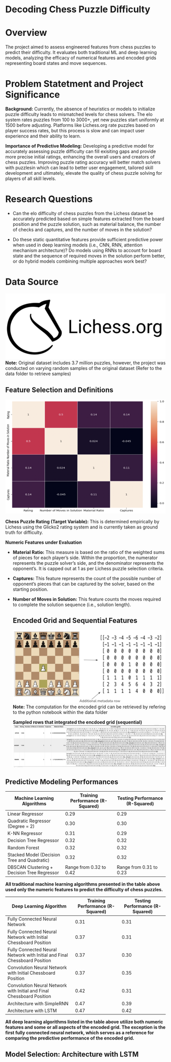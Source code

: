 # Decoding Chess Puzzle Difficulty

# Overview

The project aimed to assess engineered features from chess puzzles to predict their difficulty. It evaluates both traditional ML and deep learning models, analyzing the efficacy of numerical features and encoded grids representing board states and move sequences.

# Problem Statetment and Project Significance

**Background:** Currently, the absence of heuristics or models to initialize puzzle difficulty leads to mismatched levels for chess solvers. The elo system rates puzzles from 100 to 3000+, yet new puzzles start uniformly at 1500 before adjusting. Platforms like Lichess.org rate puzzles based on player success rates, but this process is slow and can impact user experience and their ability to learn.

**Importance of Predictive Modeling:** Developing a predictive model for accurately assessing puzzle difficulty can fill exisiting gaps and provide more precise initial ratings, enhancing the overall users and creators of chess puzzles. Improving puzzle rating accuracy will better match solvers with puzzlesin which can lead to better user engagement, tailored skill development and ultimately, elevate the quality of chess puzzle solving for players of all skill levels.

# Research Questions
* Can the elo difficulty of chess puzzles from the Lichess dataset be accurately predicted based on simple features extracted from the board position and the puzzle solution, such as material balance, the number of checks and captures, and the number of moves in the solution?
  
* Do these static quantitative features provide sufficient predictive power when used in deep learning models (i.e., CNN, RNN, attention mechanism architecture)? Do models using RNNs to account for board state and the sequence of required moves in the solution perform better, or do hybrid models combining multiple approaches work best?

# Data Source
![Lichess.org](./Images/Landscape-Lichess-logo.jpeg)
 **Note:** Original dataset includes 3.7 million puzzles, however, the project was conducted on varying random samples of the original dataset (Refer to the data folder to retrieve samples)

 ## Feature Selection and Definitions
![Numeric Features Heatmap](./Images/Features-Heatmap.png)


**Chess Puzzle Rating (Target Variable):**
This is determined empirically by Lichess using the Glicko2 rating system and is currently taken as ground truth for difficulty. 

**Numeric Features under Evaluation**
- **Material Ratio:** This measure is based on the ratio of the weighted sums of pieces for each player’s side. Within the proportion, the numerator represents the puzzle solver’s side, and the denominator represents the opponent’s. It is capped out at 1 as per Lichess puzzle selection criteria.
  
- **Captures:** This feature represents the count of the possible number of opponent’s pieces that can be captured by the solver, based on the starting position.
  
- **Number of Moves in Solution:** This feature counts the moves required to complete the solution sequence (i.e., solution length).

  ## Encoded Grid and Sequential Features
  ![Encoded Grid](./Images/Encoded-Grid.png)
  **Note:** The computation for the encoded grid can be retrieved by refering to the python notebook within the data folder

  **Sampled rows that integrated the encdoed grid (sequential)**
  ![Sequential DataFrame Preview](./Images/Sequential-DF.png)
 
## Predictive Modeling Performances
| Machine Learning Algorithms                             | Training Performance (R-Squared) | Testing Performance (R-Squared) |
|------------------------------------------|-----------------------------------|----------------------------------|
| Linear Regressor                         | 0.29                              | 0.29                             |
| Quadratic Regressor (Degree = 2)         | 0.30                              | 0.30                             |
| K-NN Regressor                           | 0.31                              | 0.29                             |
| Decision Tree Regressor                  | 0.32                              | 0.32                             |
| Random Forest                            | 0.32                              | 0.32                             |
| Stacked Model (Decision Tree and Quadratic) | 0.32                              | 0.32                             |
| DBSCAN Clustering + Decision Tree Regressor | Range from 0.32 to 0.42          | Range from 0.31 to 0.23          |

**All traditional machine learning algorithms presented in the table above used only the numeric features to predict the difficulty of chess puzzles.**

| Deep Learning Algorithm                                         | Training Performance (R-Squared) | Testing Performance (R-Squared) |
|-----------------------------------------------------------------|-----------------------------------|----------------------------------|
| Fully Connected Neural Network                                 | 0.31                              | 0.31                             |
| Fully Connected Neural Network with Initial Chessboard Position | 0.37                              | 0.31                             |
| Fully Connected Neural Network with Initial and Final Chessboard Position | 0.37                              | 0.30                             |
| Convolution Neural Network with Initial Chessboard Position    | 0.37                              | 0.35                             |
| Convolution Neural Network with Initial and Final Chessboard Position | 0.42                              | 0.31                             |
| Architecture with SimpleRNN                                     | 0.47                              | 0.39                             |
| Architecture with LSTM                                          | 0.47                              | 0.42                             |

**All deep learning algorithms listed in the table above utilize both numeric features and some or all aspects of the encoded grid. The exception is the first fully connected neural network, which serves as a reference for comparing the predictive performance of the encoded grid.**

## Model Selection: Architecture with LSTM


 
 







